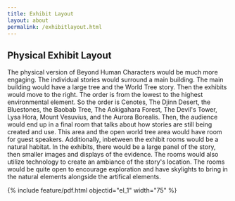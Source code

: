 ```yaml
---
title: Exhibit Layout
layout: about
permalink: /exhibitlayout.html
---
```


## Physical Exhibit Layout

The physical version of Beyond Human Characters would be much more engaging. The individual stories would surround a main building. The main building would have a large tree and the World Tree story. Then the exhibits would move to the right. The order is from the lowest to the highest environmental element. So the order is Cenotes, The Djinn Desert, the Bluestones, the Baobab Tree, The Aokigahara Forest, The Devil's Tower, Lysa Hora, Mount Vesuvius, and the Aurora Borealis. Then, the audience would end up in a final room that talks about how stories are still being created and use. This area and the open world tree area would have room for guest speakers. Additionally, inbetween the exhibit rooms would be a natural habitat. In the exhibits, there would be a large panel of the story, then smaller images and displays of the evidence. The rooms would also utilize technology to create an ambiance of the story's location. The rooms would be quite open to encourage exploration and have skylights to bring in the natural elements alongside the artifical elements. 


{% include feature/pdf.html objectid="el_1" width="75" %}
